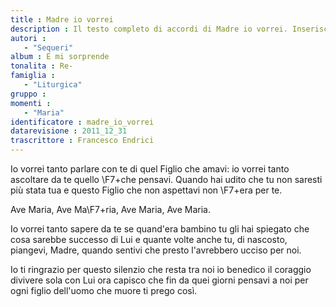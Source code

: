 ```yaml
--- 
title : Madre io vorrei
description : Il testo completo di accordi di Madre io vorrei. Inseriscila nel tuo canzoniere!
autori : 
   - "Sequeri"
album : E mi sorprende
tonalita : Re-
famiglia : 
   - "Liturgica"
gruppo : 
momenti : 
   - "Maria"
identificatore : madre_io_vorrei
datarevisione : 2011_12_31
trascrittore : Francesco Endrici
--- 
```




Io vorrei tanto parlare con te
di quel Figlio che amavi:
io vorrei tanto ascoltare da te
quello \F7+che pensavi. 
Quando hai udito che tu non saresti
più stata tua e questo Figlio
che non aspettavi non \F7+era per te.


Ave Maria, Ave Ma\F7+ria, 
Ave Maria, Ave Maria.


Io vorrei tanto sapere da te
se quand'era bambino 
tu gli hai spiegato che cosa sarebbe 
successo di Lui
e quante volte anche tu, di nascosto,
piangevi, Madre, quando sentivi
che presto l'avrebbero ucciso per noi.


Io ti ringrazio per questo silenzio
che resta tra noi 
io benedico il coraggio divivere
sola con Lui ora capisco che
fin da quei giorni pensavi a noi
per ogni figlio dell'uomo che muore ti prego così.


